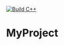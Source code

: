 [![Build C++](https://github.com/dugsiii/MyProject/actions/workflows/my.yml/badge.svg)](https://github.com/dugsiii/MyProject/actions/workflows/my.yml)
# MyProject

